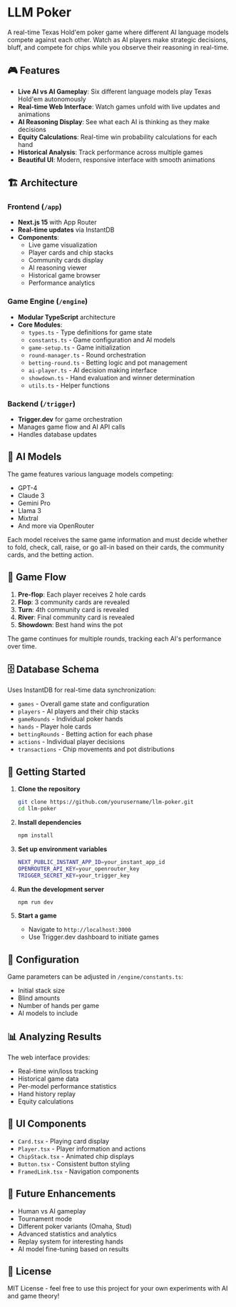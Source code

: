 # LLM Poker

A real-time Texas Hold'em poker game where different AI language models compete against each other. Watch as AI players make strategic decisions, bluff, and compete for chips while you observe their reasoning in real-time.

## 🎮 Features

- **Live AI vs AI Gameplay**: Six different language models play Texas Hold'em autonomously
- **Real-time Web Interface**: Watch games unfold with live updates and animations
- **AI Reasoning Display**: See what each AI is thinking as they make decisions
- **Equity Calculations**: Real-time win probability calculations for each hand
- **Historical Analysis**: Track performance across multiple games
- **Beautiful UI**: Modern, responsive interface with smooth animations

## 🏗️ Architecture

### Frontend (`/app`)
- **Next.js 15** with App Router
- **Real-time updates** via InstantDB
- **Components**:
  - Live game visualization
  - Player cards and chip stacks
  - Community cards display
  - AI reasoning viewer
  - Historical game browser
  - Performance analytics

### Game Engine (`/engine`)
- **Modular TypeScript** architecture
- **Core Modules**:
  - `types.ts` - Type definitions for game state
  - `constants.ts` - Game configuration and AI models
  - `game-setup.ts` - Game initialization
  - `round-manager.ts` - Round orchestration
  - `betting-round.ts` - Betting logic and pot management
  - `ai-player.ts` - AI decision making interface
  - `showdown.ts` - Hand evaluation and winner determination
  - `utils.ts` - Helper functions

### Backend (`/trigger`)
- **Trigger.dev** for game orchestration
- Manages game flow and AI API calls
- Handles database updates

## 🤖 AI Models

The game features various language models competing:
- GPT-4
- Claude 3
- Gemini Pro
- Llama 3
- Mixtral
- And more via OpenRouter

Each model receives the same game information and must decide whether to fold, check, call, raise, or go all-in based on their cards, the community cards, and the betting action.

## 🎯 Game Flow

1. **Pre-flop**: Each player receives 2 hole cards
2. **Flop**: 3 community cards are revealed
3. **Turn**: 4th community card is revealed
4. **River**: Final community card is revealed
5. **Showdown**: Best hand wins the pot

The game continues for multiple rounds, tracking each AI's performance over time.

## 🗄️ Database Schema

Uses InstantDB for real-time data synchronization:
- `games` - Overall game state and configuration
- `players` - AI players and their chip stacks
- `gameRounds` - Individual poker hands
- `hands` - Player hole cards
- `bettingRounds` - Betting action for each phase
- `actions` - Individual player decisions
- `transactions` - Chip movements and pot distributions

## 🚀 Getting Started

1. **Clone the repository**
   ```bash
   git clone https://github.com/yourusername/llm-poker.git
   cd llm-poker
   ```

2. **Install dependencies**
   ```bash
   npm install
   ```

3. **Set up environment variables**
   ```bash
   NEXT_PUBLIC_INSTANT_APP_ID=your_instant_app_id
   OPENROUTER_API_KEY=your_openrouter_key
   TRIGGER_SECRET_KEY=your_trigger_key
   ```

4. **Run the development server**
   ```bash
   npm run dev
   ```

5. **Start a game**
   - Navigate to `http://localhost:3000`
   - Use Trigger.dev dashboard to initiate games

## 🔧 Configuration

Game parameters can be adjusted in `/engine/constants.ts`:
- Initial stack size
- Blind amounts
- Number of hands per game
- AI models to include

## 📊 Analyzing Results

The web interface provides:
- Real-time win/loss tracking
- Historical game data
- Per-model performance statistics
- Hand history replay
- Equity calculations

## 🎨 UI Components

- `Card.tsx` - Playing card display
- `Player.tsx` - Player information and actions
- `ChipStack.tsx` - Animated chip displays
- `Button.tsx` - Consistent button styling
- `FramedLink.tsx` - Navigation components

## 🔮 Future Enhancements

- Human vs AI gameplay
- Tournament mode
- Different poker variants (Omaha, Stud)
- Advanced statistics and analytics
- Replay system for interesting hands
- AI model fine-tuning based on results

## 📝 License

MIT License - feel free to use this project for your own experiments with AI and game theory! 